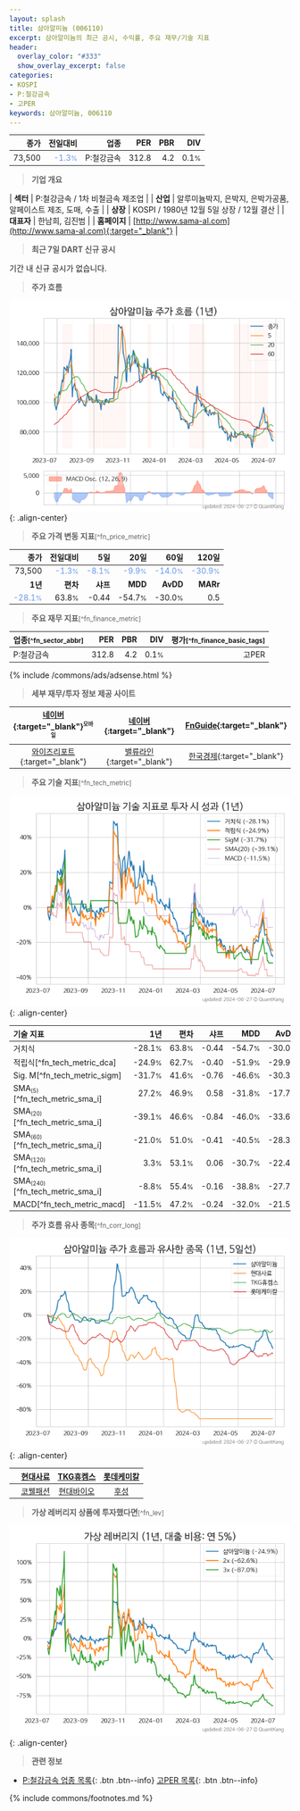 ```yaml
---
layout: splash
title: 삼아알미늄 (006110)
excerpt: 삼아알미늄의 최근 공시, 수익률, 주요 재무/기술 지표
header:
  overlay_color: "#333"
  show_overlay_excerpt: false
categories:
- KOSPI
- P:철강금속
- 고PER
keywords: 삼아알미늄, 006110
---
```


| **종가** | **전일대비** | **업종** | **PER** | **PBR** | **DIV** |
| -------: | -----------: | -------: | ------: | ------: | ------: |
| 73,500 | <span style="color: cornflowerblue">-1.3<small>%</small></span> | P:철강금속 | 312.8 | 4.2 | 0.1<small>%</small> |

<!-- more -->


> **기업 개요**<a id="company"></a>

| <span style="white-space:nowrap;">**섹터**</span> | P:철강금속 / 1차 비철금속 제조업 |
| <span style="white-space:nowrap;">**산업**</span> | 알루미늄박지, 은박지, 은박가공품, 알페이스트 제조, 도매, 수출 |
| <span style="white-space:nowrap;">**상장**</span> | KOSPI / 1980년 12월 5일 상장 / 12월 결산 |
| <span style="white-space:nowrap;">**대표자**</span> | 한남희, 김진범 |
| <span style="white-space:nowrap;">**홈페이지**</span> | [http://www.sama-al.com](http://www.sama-al.com){:target="_blank"} |


> **최근 7일 DART 신규 공시**<a id="dart"></a>

기간 내 신규 공시가 없습니다.


> **주가 흐름**<a id="price"></a>

![006110](/stock/images/006110.png){: .align-center}


> **주요 가격 변동 지표**<small>[^fn_price_metric]</small>

| **종가** | **전일대비** | **5일** | **20일** | **60일** | **120일** |
| -------: | -----------: | ------: | -------: | -------: | --------: |
| 73,500 | <span style="color: cornflowerblue">-1.3<small>%</small></span> | <span style="color: cornflowerblue">-8.1<small>%</small></span> | <span style="color: cornflowerblue">-9.9<small>%</small></span> | <span style="color: cornflowerblue">-14.0<small>%</small></span> | <span style="color: cornflowerblue">-30.9<small>%</small></span> |
| **1년** | **편차** | **샤프** | **MDD** | **AvDD** | **MARr** |
| <span style="color: cornflowerblue">-28.1<small>%</small></span> | 63.8<small>%</small> | -0.44 | -54.7<small>%</small> | -30.0<small>%</small> | 0.5 |


> **주요 재무 지표**<small>[^fn_finance_metric]</small>

| **업종**<small>[^fn_sector_abbr]</small> | **PER** | **PBR** | **DIV** | **평가**<small>[^fn_finance_basic_tags]</small> |
| :--------------------------------------- | ------: | ------: | ------: | ----------------------------------------------: |
| P:철강금속 | 312.8 | 4.2 | 0.1<small>%</small> | 고PER |



{% include /commons/ads/adsense.html %}

> **세부 재무/투자 정보 제공 사이트**

| [네이버](https://m.stock.naver.com/domestic/stock/006110/finance/summary){:target="_blank"}<sup><small>모바일</small></sup> | [네이버](https://finance.naver.com/item/coinfo.naver?code=006110){:target="_blank"} | [FnGuide](https://comp.fnguide.com/SVO2/ASP/SVD_Invest.asp?gicode=A006110&MenuYn=Y){:target="_blank"} |
| :---: | :---: | :---: |
| [와이즈리포트](https://comp.wisereport.co.kr/company/c1040001.aspx?cmp_cd=006110){:target="_blank"} | [밸류라인](https://www.valueline.co.kr/finance/summary/006110){:target="_blank"} | [한국경제](https://markets.hankyung.com/stock/006110/financial-summary){:target="_blank"} |


> **주요 기술 지표**<small>[^fn_tech_metric]</small>


![006110](/stock/images/006110_tech.png){: .align-center}

| **기술 지표** | **1년** | **편차** | **샤프** | **MDD** | **AvDD** |
| :------------ | ------: | -----------: | -------: | ------: | -------: |
| 거치식 | -28.1<small>%</small> | 63.8<small>%</small> | -0.44 | -54.7<small>%</small> | -30.0<small>%</small> |
| 적립식[^fn_tech_metric_dca] | -24.9<small>%</small> | 62.7<small>%</small> | -0.40 | -51.9<small>%</small> | -29.9<small>%</small> |
| Sig. M[^fn_tech_metric_sigm] | -31.7<small>%</small> | 41.6<small>%</small> | -0.76 | -46.6<small>%</small> | -30.3<small>%</small> |
| SMA<small><sub>(5)</sub></small>[^fn_tech_metric_sma_i] | 27.2<small>%</small> | 46.9<small>%</small> | 0.58 | -31.8<small>%</small> | -17.7<small>%</small> |
| SMA<small><sub>(20)</sub></small>[^fn_tech_metric_sma_i] | -39.1<small>%</small> | 46.6<small>%</small> | -0.84 | -46.0<small>%</small> | -33.6<small>%</small> |
| SMA<small><sub>(60)</sub></small>[^fn_tech_metric_sma_i] | -21.0<small>%</small> | 51.0<small>%</small> | -0.41 | -40.5<small>%</small> | -28.3<small>%</small> |
| SMA<small><sub>(120)</sub></small>[^fn_tech_metric_sma_i] | 3.3<small>%</small> | 53.1<small>%</small> | 0.06 | -30.7<small>%</small> | -22.4<small>%</small> |
| SMA<small><sub>(240)</sub></small>[^fn_tech_metric_sma_i] | -8.8<small>%</small> | 55.4<small>%</small> | -0.16 | -38.8<small>%</small> | -27.7<small>%</small> |
| MACD[^fn_tech_metric_macd] | -11.5<small>%</small> | 47.2<small>%</small> | -0.24 | -32.0<small>%</small> | -21.5<small>%</small> |


> **주가 흐름 유사 종목**<a id="corr"></a><small>[^fn_corr_long]</small>

![006110](/stock/images/006110_corr.png){: .align-center}

|       | [현대사료](/016790/) | [TKG휴켐스](/069260/) | [롯데케미칼](/011170/) |
| :---: | :------------------------------------: | :------------------------------------: | :------------------------------------: |
|       | [코웰패션](/033290/) | [현대바이오](/048410/) | [후성](/093370/) |


> **가상 레버리지 상품에 투자했다면**<a id="2x"></a><small>[^fn_lev]</small>

![006110](/stock/images/006110_2x.png){: .align-center}


> **관련 정보**

- [P:철강금속 업종 목록](/stats/sector/kospi_업종_철강금속_종목/){: .btn .btn--info} [고PER 목록](/fn/fn_high_per/){: .btn .btn--info}

{% include commons/footnotes.md %}